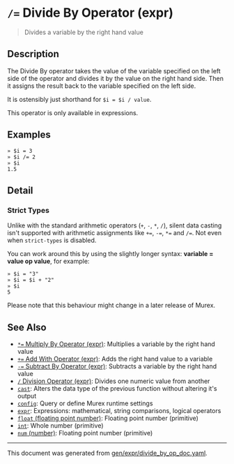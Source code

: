# `/=` Divide By Operator (expr)

> Divides a variable by the right hand value

## Description

The Divide By operator takes the value of the variable specified on the left
side of the operator and divides it by the value on the right hand side. Then
it assigns the result back to the variable specified on the left side.

It is ostensibly just shorthand for `$i = $i / value`.

This operator is only available in expressions.



## Examples

```
» $i = 3
» $i /= 2
» $i
1.5
```

## Detail

### Strict Types

Unlike with the standard arithmetic operators (`+`, `-`, `*`, `/`), silent data
casting isn't supported with arithmetic assignments like `+=`, `-=`, `*=` and
`/=`. Not even when `strict-types` is disabled.

You can work around this by using the slightly longer syntax: **variable =
value op value**, for example:

```
» $i = "3"
» $i = $i + "2"
» $i
5
```

Please note that this behaviour might change in a later release of Murex.

## See Also

* [`*=` Multiply By Operator (expr)](../parser/multiply-by.md):
  Multiplies a variable by the right hand value
* [`+=` Add With Operator (expr)](../parser/add-with.md):
  Adds the right hand value to a variable
* [`-=` Subtract By Operator (expr)](../parser/subtract-by.md):
  Subtracts a variable by the right hand value
* [`/` Division Operator (expr)](../parser/division.md):
  Divides one numeric value from another
* [`cast`](../commands/cast.md):
  Alters the data type of the previous function without altering it's output
* [`config`](../commands/config.md):
  Query or define Murex runtime settings
* [`expr`](../commands/expr.md):
  Expressions: mathematical, string comparisons, logical operators
* [`float` (floating point number)](../types/float.md):
  Floating point number (primitive)
* [`int`](../types/int.md):
  Whole number (primitive)
* [`num` (number)](../types/num.md):
  Floating point number (primitive)

<hr/>

This document was generated from [gen/expr/divide_by_op_doc.yaml](https://github.com/lmorg/murex/blob/master/gen/expr/divide_by_op_doc.yaml).